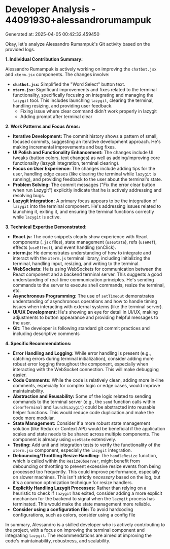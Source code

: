 # Developer Analysis - 44091930+alessandrorumampuk
Generated at: 2025-04-05 00:42:32.459450

Okay, let's analyze Alessandro Rumampuk's Git activity based on the provided logs.

**1. Individual Contribution Summary:**

Alessandro Rumampuk is actively working on improving the `chatbot.jsx` and `xterm.jsx` components. The changes involve:

*   **`chatbot.jsx`:** Simplified the "Word Select" button text.
*   **`xterm.jsx`:**  Significant improvements and fixes related to the terminal functionality, specifically focusing on integrating and managing the `lazygit` tool.  This includes launching `lazygit`, clearing the terminal, handling resizing, and providing user feedback.
    *  Fixing issue where clear command didn't work properly in lazygit
    * Adding prompt after terminal clear

**2. Work Patterns and Focus Areas:**

*   **Iterative Development:** The commit history shows a pattern of small, focused commits, suggesting an iterative development approach.  He's making incremental improvements and bug fixes.
*   **UI Polish and Functionality Enhancement:** The changes include UI tweaks (button colors, text changes) as well as adding/improving core functionality (lazygit integration, terminal clearing).
*   **Focus on User Experience:**  The changes include adding tips for the user, handling edge cases (like clearing the terminal while `lazygit` is running), and providing feedback to the user about the terminal's state.
*   **Problem Solving:** The commit messages ("Fix the error clear button when run Lazygit") explicitly indicate that he is actively addressing and resolving bugs.
*   **Lazygit Integration:** A primary focus appears to be the integration of `lazygit` into the terminal component.  He's addressing issues related to launching it, exiting it, and ensuring the terminal functions correctly while `lazygit` is active.

**3. Technical Expertise Demonstrated:**

*   **React.js:**  The code snippets clearly show experience with React components (`.jsx` files), state management (`useState`), refs (`useRef`), effects (`useEffect`), and event handling (onClick).
*   **xterm.js:**  He demonstrates understanding of how to integrate and interact with the `xterm.js` terminal library, including initializing the terminal, handling input, resizing, and writing to the terminal.
*   **WebSockets:**  He is using WebSockets for communication between the React component and a backend terminal server. This suggests a good understanding of real-time communication principles.  He's sending commands to the server to execute shell commands, resize the terminal, etc.
*   **Asynchronous Programming:**  The use of `setTimeout` demonstrates understanding of asynchronous operations and how to handle timing issues when interacting with external systems (like the terminal server).
*   **UI/UX Development:**  He's showing an eye for detail in UI/UX, making adjustments to button appearance and providing helpful messages to the user.
*   **Git:** The developer is following standard git commit practices and including descriptive comments

**4. Specific Recommendations:**

*   **Error Handling and Logging:** While error handling is present (e.g., catching errors during terminal initialization), consider adding more robust error logging throughout the component, especially when interacting with the WebSocket connection.  This will make debugging easier.
*   **Code Comments:**  While the code is relatively clean, adding more in-line comments, especially for complex logic or edge cases, would improve maintainability.
*   **Abstraction and Reusability:**  Some of the logic related to sending commands to the terminal server (e.g., the `send` function calls within `clearTerminal` and `launchLazygit`) could be abstracted into reusable helper functions.  This would reduce code duplication and make the code more modular.
*   **State Management:** Consider if a more robust state management solution (like Redux or Context API) would be beneficial if the application scales and state needs to be shared across multiple components.  The component is already using `useState` extensively.
*   **Testing:** Add unit and integration tests to verify the functionality of the `xterm.jsx` component, especially the `lazygit` integration.
*   **Debouncing/Throttling Resize Handling:**  The `handleResize` function, which is called within the `ResizeObserver`, might benefit from debouncing or throttling to prevent excessive resize events from being processed too frequently.  This could improve performance, especially on slower machines.  This isn't strictly *necessary* based on the log, but it's a common optimization technique for resize handlers.
*   **Explicitly Handling Lazygit Processes:** Rather than relying on a heuristic to check if `lazygit` has exited, consider adding a more explicit mechanism for the backend to signal when the `lazygit` process has terminated. This would make the state management more reliable.
*   **Consider using a configuration file:** To avoid hardcoding configurations, such as colors, consider using a config file

In summary, Alessandro is a skilled developer who is actively contributing to the project, with a focus on improving the terminal component and integrating `lazygit`. The recommendations are aimed at improving the code's maintainability, robustness, and scalability.

